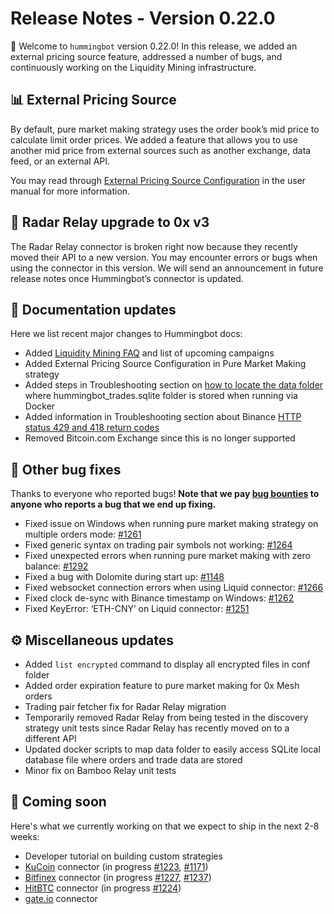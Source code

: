 # Release Notes - Version 0.22.0

🚀 Welcome to `hummingbot` version 0.22.0! In this release, we added an external pricing source feature, addressed a number of bugs, and continuously working on the Liquidity Mining infrastructure.


## 📊 External Pricing Source

By default, pure market making strategy uses the order book’s mid price to calculate limit order prices. We added a feature that allows you to use another mid price from external sources such as another exchange, data feed, or an external API.

You may read through [External Pricing Source Configuration](/strategies/pure-market-making/#external-pricing-source-configuration) in the user manual for more information.


## 🔗 Radar Relay upgrade to 0x v3

The Radar Relay connector is broken right now because they recently moved their API to a new version. You may encounter errors or bugs when using the connector in this version. We will send an announcement in future release notes once Hummingbot’s connector is updated.


## 📓 Documentation updates

Here we list recent major changes to Hummingbot docs:

* Added [Liquidity Mining FAQ](/liquidity-mining/faq/) and list of upcoming campaigns
* Added External Pricing Source Configuration in Pure Market Making strategy
* Added steps in Troubleshooting section on [how to locate the data folder](/support/questions/#locate-data-folder-or-hummingbot_tradessqlite-when-running-hummingbot-via-docker) where hummingbot_trades.sqlite folder is stored when running via Docker
* Added information in Troubleshooting section about Binance [HTTP status 429 and 418 return codes](/support/troubleshooting/binance/#http-status-429-and-418-return-codes)
* Removed Bitcoin.com Exchange since this is no longer supported


## 🐞 Other bug fixes

Thanks to everyone who reported bugs! **Note that we pay [bug bounties](/bounties/bug-bounty-program) to anyone who reports a bug that we end up fixing.**

* Fixed issue on Windows when running pure market making strategy on multiple orders mode: [#1261](https://github.com/CoinAlpha/hummingbot/issues/1261)
* Fixed generic syntax on trading pair symbols not working: [#1264](https://github.com/CoinAlpha/hummingbot/issues/1264)
* Fixed unexpected errors when running pure market making with zero balance: [#1292](https://github.com/CoinAlpha/hummingbot/issues/1292) 
* Fixed a bug with Dolomite during start up: [#1148](https://github.com/CoinAlpha/hummingbot/issues/1148)
* Fixed websocket connection errors when using Liquid connector: [#1266](https://github.com/CoinAlpha/hummingbot/issues/1266)
* Fixed clock de-sync with Binance timestamp on Windows: [#1262](https://github.com/CoinAlpha/hummingbot/issues/1262)
* Fixed KeyError: ‘ETH-CNY’ on Liquid connector: [#1251](https://github.com/CoinAlpha/hummingbot/issues/1251)


## ⚙️ Miscellaneous updates

* Added `list encrypted` command to display all encrypted files in conf folder
* Added order expiration feature to pure market making for 0x Mesh orders
* Trading pair fetcher fix for Radar Relay migration
* Temporarily removed Radar Relay from being tested in the discovery strategy unit tests since Radar Relay has recently moved on to a different API
* Updated docker scripts to map data folder to easily access SQLite local database file where orders and trade data are stored
* Minor fix on Bamboo Relay unit tests


## 🚀 Coming soon

Here's what we currently working on that we expect to ship in the next 2-8 weeks:

* Developer tutorial on building custom strategies
* [KuCoin](https://www.kucoin.com/) connector (in progress [#1223](https://github.com/CoinAlpha/hummingbot/pull/1223), [#1171](https://github.com/CoinAlpha/hummingbot/pull/1171))
* [Bitfinex](https://www.bitfinex.com/) connector (in progress [#1227](https://github.com/CoinAlpha/hummingbot/pull/1227), [#1237](https://github.com/CoinAlpha/hummingbot/pull/1237))
* [HitBTC](https://hitbtc.com/) connector (in progress [#1224](https://github.com/CoinAlpha/hummingbot/pull/1224))
* [gate.io](https://gate.io) connector